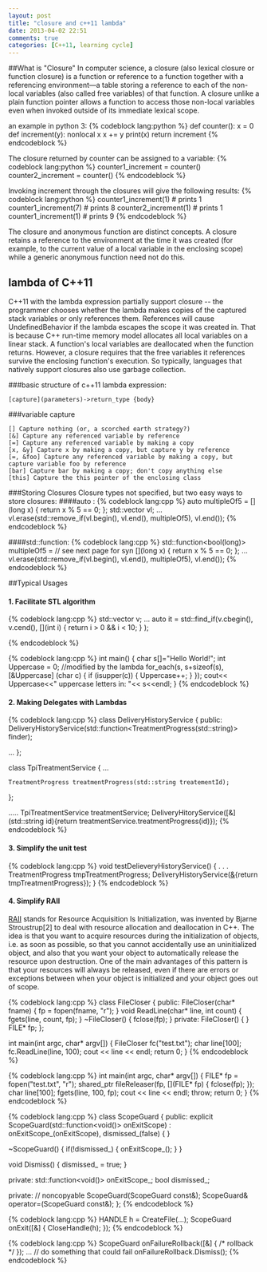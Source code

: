 ```yaml
---
layout: post
title: "closure and c++11 lambda"
date: 2013-04-02 22:51
comments: true
categories: [C++11, learning cycle]
---
```


##What is "Closure"
In computer science, a closure (also lexical closure or function closure) is a function or reference to a function together with a referencing environment—a table storing a reference to each of the non-local variables (also called free variables) of that function. A closure unlike a plain function pointer allows a function to access those non-local variables even when invoked outside of its immediate lexical scope.
<!-- more -->

an example in python 3:
{% codeblock lang:python %}
def counter():
    x = 0
    def increment(y):
        nonlocal x
        x += y
        print(x)
    return increment
{% endcodeblock %}
        
The closure returned by counter can be assigned to a variable:
{% codeblock lang:python %}
counter1_increment = counter()
counter2_increment = counter()
{% endcodeblock %}
    
Invoking increment through the closures will give the following results:
{% codeblock lang:python %}
counter1_increment(1)    # prints 1
counter1_increment(7)    # prints 8
counter2_increment(1)    # prints 1
counter1_increment(1)    # prints 9
{% endcodeblock %}

The closure and anonymous function are distinct concepts. A closure retains a reference to the environment at the time it was created (for example, to the current value of a local variable in the enclosing scope) while a generic anonymous function need not do this.
    
## lambda of C++11
C++11 with the lambda expression partially support closure -- the programmer chooses whether the lambda makes copies of the captured stack variables or only references them. References will cause UndefinedBehavior if the lambda escapes the scope it was created in.  That is because C++ run-time memory model allocates all local variables on a linear stack. A function's local variables are deallocated when the function returns. However, a closure requires that the free variables it references survive the enclosing function's execution. So typically, languages that natively support closures also use garbage collection.

###basic structure of c++11 lambda expression:
    
    [capture](parameters)->return_type {body}

###variable capture

    [] Capture nothing (or, a scorched earth strategy?)
    [&]	Capture any referenced variable by reference
    [=]	Capture any referenced variable by making a copy
    [x, &y] Capture x by making a copy, but capture y by reference
    [=, &foo] Capture any referenced variable by making a copy, but capture variable foo by reference
    [bar] Capture bar by making a copy; don't copy anything else
    [this] Capture the this pointer of the enclosing class



###Storing Closures
Closure types not specified, but two easy ways to store closures:
####auto :
{% codeblock lang:cpp %}
auto multipleOf5 = [](long x) { return x % 5 == 0; };
std::vector<long> vl; 
…
vl.erase(std::remove_if(vl.begin(), vl.end(), multipleOf5), vl.end());
{% endcodeblock %}

####std::function:
{% codeblock lang:cpp %}
std::function<bool(long)> multipleOf5 =  // see next page for syn
[](long x) { return x % 5 == 0; };
…
vl.erase(std::remove_if(vl.begin(), vl.end(), multipleOf5), vl.end());
{% endcodeblock %}

##Typical Usages

#### 1. Facilitate STL algorithm

{% codeblock lang:cpp %}
std::vector<int> v; 
… 
auto it = std::find_if(v.cbegin(), v.cend(), 
                       [](int i) { return i > 0 && i < 10; } );

{% endcodeblock %}

{% codeblock lang:cpp %}
int main()
{
  char s[]="Hello World!";
  int Uppercase = 0; //modified by the lambda
  for_each(s, s+sizeof(s), [&Uppercase] (char c) {
    if (isupper(c)) {
      Uppercase++;
    }
  });
  cout<< Uppercase<<" uppercase letters in: "<< s<<endl;
}
{% endcodeblock %}

#### 2. Making Delegates with Lambdas

{% codeblock lang:cpp %}
class DeliveryHistoryService {
public:
  DeliveryHistoryService(std::function<TreatmentProgress(std::string)> finder);

  ...
};

class TpiTreatmentService {
  ...

    TreatmentProgress treatmentProgress(std::string treatementId);
};

.....
TpiTreatmentService treatmentService;
DeliveryHitoryService([&](std::string id){return treatmentService.treatmentProgress(id)});
{% endcodeblock %}

#### 3. Simplify the unit test

{% codeblock lang:cpp %}
void testDelieveryHistoryService() {
  . . .    
    TreatmentProgress tmpTreatmentProgress;
  DeliveryHistoryService([&](std::string){return tmpTreatmentProgress});
}
{% endcodeblock %}


#### 4. Simplify RAII
[RAII](http://en.wikipedia.org/wiki/Resource_acquisition_is_initialization) stands for Resource Acquisition Is Initialization,  was invented by Bjarne Stroustrup[2] to deal with resource allocation and deallocation in C++. The idea is that you want to acquire resources during the initialization of objects, i.e. as soon as possible, so that you cannot accidentally use an uninitialized object, and also that you want your object to automatically release the resource upon destruction. One of the main advantages of this pattern is that your resources will always be released, even if there are errors or exceptions between when your object is initialized and your object goes out of scope.

{% codeblock lang:cpp %}
class FileCloser
{
public:
  FileCloser(char* fname)
  {
    fp = fopen(fname, "r");
  }
  void ReadLine(char* line, int count)
  {
    fgets(line, count, fp);
  }
  ~FileCloser()
  {
    fclose(fp);
  }
private:
  FileCloser() { }
  FILE* fp;
};

int main(int argc, char* argv[])
{
  FileCloser fc("test.txt");
  char line[100];
  fc.ReadLine(line, 100);
  cout << line << endl;
  return 0;
}
{% endcodeblock %}


{% codeblock lang:cpp %}
int main(int argc, char* argv[])
{
  FILE* fp = fopen("test.txt", "r");
  shared_ptr<void> fileReleaser(fp, [](FILE* fp) { fclose(fp); });
  char line[100];
  fgets(line, 100, fp);
  cout << line << endl;
  throw;
  return 0;
}
{% endcodeblock %}

{% codeblock lang:cpp %}
class ScopeGuard
{
public:
  explicit ScopeGuard(std::function<void()> onExitScope)
    : onExitScope_(onExitScope), dismissed_(false)
  { }

  ~ScopeGuard()
  {
    if(!dismissed_) {
      onExitScope_();
    }
  }

  void Dismiss() {
    dismissed_ = true;
  }

private:
  std::function<void()> onExitScope_;
  bool dismissed_;

private: // noncopyable
  ScopeGuard(ScopeGuard const&);
  ScopeGuard& operator=(ScopeGuard const&);
};
{% endcodeblock %}

{% codeblock lang:cpp %}
HANDLE h = CreateFile(...);
ScopeGuard onExit([&] { CloseHandle(h); });
{% endcodeblock %}

{% codeblock lang:cpp %}
ScopeGuard onFailureRollback([&] { /* rollback */ });
... // do something that could fail
onFailureRollback.Dismiss();
{% endcodeblock %}




